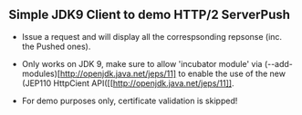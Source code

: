 ## Simple JDK9 Client to demo HTTP/2 ServerPush

* Issue a request and will display all the correspsonding repsonse (inc. the Pushed ones).

* Only works on JDK 9, make sure to allow 'incubator module' via (--add-modules)[http://openjdk.java.net/jeps/11] to enable the use of the new (JEP110 HttpCient API([[http://openjdk.java.net/jeps/11]].

* For demo purposes only, certificate validation is skipped!

